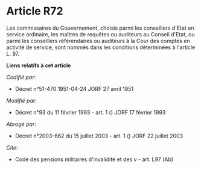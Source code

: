 # Article R72

Les commissaires du Gouvernement, choisis parmi les conseillers d'Etat en service ordinaire, les maîtres de requêtes ou
auditeurs au Conseil d'Etat, ou parmi les conseillers référendaires ou auditeurs à la Cour des comptes en activité de
service, sont nommés dans les conditions déterminées à l'article L. 97.

**Liens relatifs à cet article**

_Codifié par_:

  - Décret n°51-470 1951-04-24 JORF 27 avril 1951

_Modifié par_:

  - Décret n°93 du 11 février 1993 - art. 1 () JORF 17 février 1993

_Abrogé par_:

  - Décret n°2003-662 du 15 juillet 2003 - art. 1 () JORF 22 juillet 2003

_Cite_:

  - Code des pensions militaires d'invalidité et des v - art. L97 (Ab)
